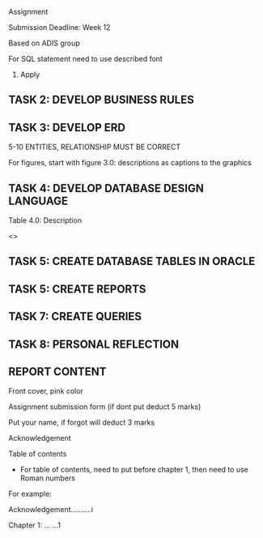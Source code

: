 Assignment

Submission Deadline: Week 12

Based on ADIS group

For SQL statement need to use described font

1. Apply 

## TASK 2: DEVELOP BUSINESS RULES

## TASK 3: DEVELOP ERD

5-10 ENTITIES, RELATIONSHIP MUST BE CORRECT

For figures, start with figure 3.0: descriptions as captions to the graphics

## TASK 4: DEVELOP DATABASE DESIGN LANGUAGE

Table 4.0: Description

<<PUT TABLE HERE>>

## TASK 5: CREATE DATABASE TABLES IN ORACLE

## TASK 5: CREATE REPORTS

## TASK 7: CREATE QUERIES

## TASK 8: PERSONAL REFLECTION

## REPORT CONTENT

Front cover, pink color

Assignment submission form (if dont put deduct 5 marks)

Put your name, if forgot will deduct 3 marks

Acknowledgement

Table of contents
- For table of contents, need to put before chapter 1, then need to use Roman numbers

For example:

Acknowledgement..........i

Chapter 1: ...        ...1
